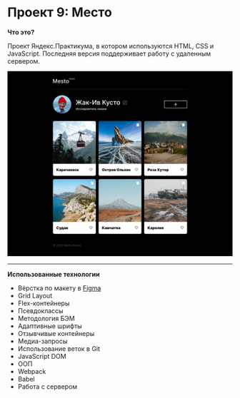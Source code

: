 # Проект 9: Место

**Что это?**

Проект Яндекс.Практикума, в котором используются HTML, CSS и JavaScript. Последняя версия поддерживает работу с удаленным сервером.


<img src="/src/images/preview.jpg" alt="Превью страницы" width="570"/>

---

**Использованные технологии**

* Вёрстка по макету в [Figma](https://www.figma.com/file/OyRWEjU6wBwRe1hapzQoLx/Sprint-3%3A-Russia-%2F-desktop-%2B-mobile?node-id=28503%3A0)
* Grid Layout
* Flex-контейнеры
* Псевдоклассы
* Методология БЭМ
* Адаптивные шрифты
* Отзывчивые контейнеры
* Медиа-запросы
* Использование веток в Git
* JavaScript DOM
* ООП
* Webpack
* Babel
* Работа с сервером
